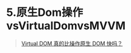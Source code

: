 # 5.原生Dom操作vsVirtualDomvsMVVM
> [Virtual DOM 真的比操作原生 DOM 快吗？
](https://github.com/Advanced-Frontend/Daily-Interview-Question/issues/47)